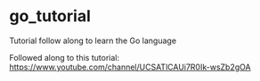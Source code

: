 # go_tutorial
Tutorial follow along to learn the Go language

Followed along to this tutorial: https://www.youtube.com/channel/UCSATlCAUi7R0Ik-wsZb2gOA
